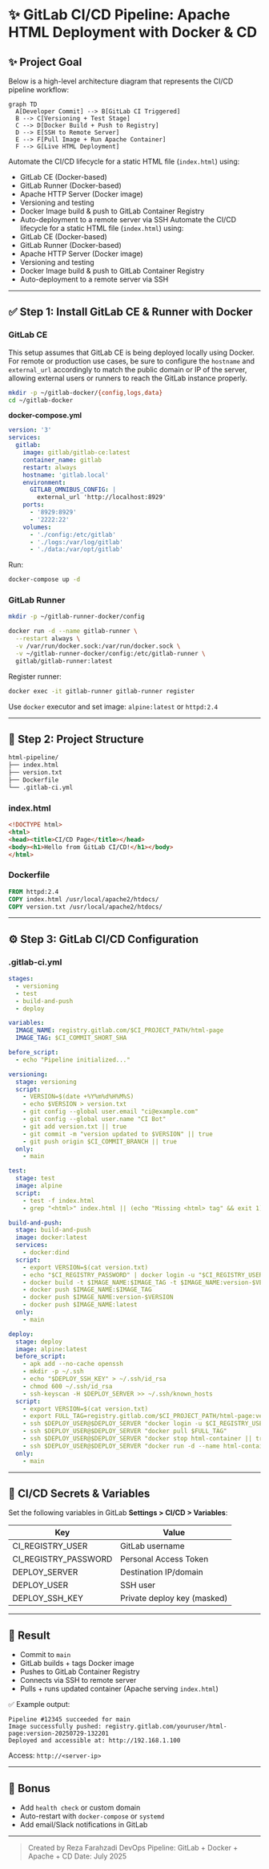 # ✨ GitLab CI/CD Pipeline: Apache HTML Deployment with Docker & CD

## ✨ Project Goal

Below is a high-level architecture diagram that represents the CI/CD pipeline workflow:

```mermaid
graph TD
  A[Developer Commit] --> B[GitLab CI Triggered]
  B --> C[Versioning + Test Stage]
  C --> D[Docker Build + Push to Registry]
  D --> E[SSH to Remote Server]
  E --> F[Pull Image + Run Apache Container]
  F --> G[Live HTML Deployment]
```

Automate the CI/CD lifecycle for a static HTML file (`index.html`) using:

* GitLab CE (Docker-based)
* GitLab Runner (Docker-based)
* Apache HTTP Server (Docker image)
* Versioning and testing
* Docker Image build & push to GitLab Container Registry
* Auto-deployment to a remote server via SSH Automate the CI/CD lifecycle for a static HTML file (`index.html`) using:
* GitLab CE (Docker-based)
* GitLab Runner (Docker-based)
* Apache HTTP Server (Docker image)
* Versioning and testing
* Docker Image build & push to GitLab Container Registry
* Auto-deployment to a remote server via SSH

---

## ✅ Step 1: Install GitLab CE & Runner with Docker

### GitLab CE

This setup assumes that GitLab CE is being deployed locally using Docker. For remote or production use cases, be sure to configure the `hostname` and `external_url` accordingly to match the public domain or IP of the server, allowing external users or runners to reach the GitLab instance properly.

```bash
mkdir -p ~/gitlab-docker/{config,logs,data}
cd ~/gitlab-docker
```

**docker-compose.yml**

```yaml
version: '3'
services:
  gitlab:
    image: gitlab/gitlab-ce:latest
    container_name: gitlab
    restart: always
    hostname: 'gitlab.local'
    environment:
      GITLAB_OMNIBUS_CONFIG: |
        external_url 'http://localhost:8929'
    ports:
      - '8929:8929'
      - '2222:22'
    volumes:
      - './config:/etc/gitlab'
      - './logs:/var/log/gitlab'
      - './data:/var/opt/gitlab'
```

Run:

```bash
docker-compose up -d
```

### GitLab Runner

```bash
mkdir -p ~/gitlab-runner-docker/config

docker run -d --name gitlab-runner \
  --restart always \
  -v /var/run/docker.sock:/var/run/docker.sock \
  -v ~/gitlab-runner-docker/config:/etc/gitlab-runner \
  gitlab/gitlab-runner:latest
```

Register runner:

```bash
docker exec -it gitlab-runner gitlab-runner register
```

Use `docker` executor and set image: `alpine:latest` or `httpd:2.4`

---

## 📁 Step 2: Project Structure

```bash
html-pipeline/
├── index.html
├── version.txt
├── Dockerfile
└── .gitlab-ci.yml
```

### index.html

```html
<!DOCTYPE html>
<html>
<head><title>CI/CD Page</title></head>
<body><h1>Hello from GitLab CI/CD!</h1></body>
</html>
```

### Dockerfile

```Dockerfile
FROM httpd:2.4
COPY index.html /usr/local/apache2/htdocs/
COPY version.txt /usr/local/apache2/htdocs/
```

---

## ⚙️ Step 3: GitLab CI/CD Configuration

### .gitlab-ci.yml

```yaml
stages:
  - versioning
  - test
  - build-and-push
  - deploy

variables:
  IMAGE_NAME: registry.gitlab.com/$CI_PROJECT_PATH/html-page
  IMAGE_TAG: $CI_COMMIT_SHORT_SHA

before_script:
  - echo "Pipeline initialized..."

versioning:
  stage: versioning
  script:
    - VERSION=$(date +%Y%m%d%H%M%S)
    - echo $VERSION > version.txt
    - git config --global user.email "ci@example.com"
    - git config --global user.name "CI Bot"
    - git add version.txt || true
    - git commit -m "version updated to $VERSION" || true
    - git push origin $CI_COMMIT_BRANCH || true
  only:
    - main

test:
  stage: test
  image: alpine
  script:
    - test -f index.html
    - grep "<html>" index.html || (echo "Missing <html> tag" && exit 1)

build-and-push:
  stage: build-and-push
  image: docker:latest
  services:
    - docker:dind
  script:
    - export VERSION=$(cat version.txt)
    - echo "$CI_REGISTRY_PASSWORD" | docker login -u "$CI_REGISTRY_USER" --password-stdin $CI_REGISTRY
    - docker build -t $IMAGE_NAME:$IMAGE_TAG -t $IMAGE_NAME:version-$VERSION -t $IMAGE_NAME:latest .
    - docker push $IMAGE_NAME:$IMAGE_TAG
    - docker push $IMAGE_NAME:version-$VERSION
    - docker push $IMAGE_NAME:latest
  only:
    - main

deploy:
  stage: deploy
  image: alpine:latest
  before_script:
    - apk add --no-cache openssh
    - mkdir -p ~/.ssh
    - echo "$DEPLOY_SSH_KEY" > ~/.ssh/id_rsa
    - chmod 600 ~/.ssh/id_rsa
    - ssh-keyscan -H $DEPLOY_SERVER >> ~/.ssh/known_hosts
  script:
    - export VERSION=$(cat version.txt)
    - export FULL_TAG=registry.gitlab.com/$CI_PROJECT_PATH/html-page:version-$VERSION
    - ssh $DEPLOY_USER@$DEPLOY_SERVER "docker login -u $CI_REGISTRY_USER -p $CI_REGISTRY_PASSWORD $CI_REGISTRY"
    - ssh $DEPLOY_USER@$DEPLOY_SERVER "docker pull $FULL_TAG"
    - ssh $DEPLOY_USER@$DEPLOY_SERVER "docker stop html-container || true && docker rm html-container || true"
    - ssh $DEPLOY_USER@$DEPLOY_SERVER "docker run -d --name html-container -p 80:80 $FULL_TAG"
  only:
    - main
```

---

## 🔑 CI/CD Secrets & Variables

Set the following variables in GitLab **Settings > CI/CD > Variables**:

| Key                    | Value                       |
| ---------------------- | --------------------------- |
| CI\_REGISTRY\_USER     | GitLab username             |
| CI\_REGISTRY\_PASSWORD | Personal Access Token       |
| DEPLOY\_SERVER         | Destination IP/domain       |
| DEPLOY\_USER           | SSH user                    |
| DEPLOY\_SSH\_KEY       | Private deploy key (masked) |

---

## 🚀 Result

* Commit to `main`
* GitLab builds + tags Docker image
* Pushes to GitLab Container Registry
* Connects via SSH to remote server
* Pulls + runs updated container (Apache serving `index.html`)

✅ Example output:

```
Pipeline #12345 succeeded for main
Image successfully pushed: registry.gitlab.com/youruser/html-page:version-20250729-132201
Deployed and accessible at: http://192.168.1.100
```

Access: `http://<server-ip>`

---

## 🔗 Bonus

* Add `health check` or custom domain
* Auto-restart with `docker-compose` or `systemd`
* Add email/Slack notifications in GitLab

---

> Created by Reza Farahzadi DevOps Pipeline: GitLab + Docker + Apache + CD Date: July 2025
